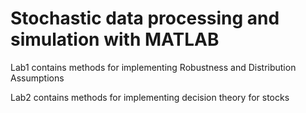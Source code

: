 # Stochastic data processing and simulation with MATLAB

Lab1 contains methods for implementing Robustness and Distribution Assumptions

Lab2 contains methods for implementing decision theory for stocks

